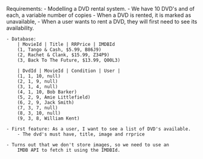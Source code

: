 Requirements:
    - Modelling a DVD rental system.
    - We have 10 DVD's and of each, a variable number of copies
    - When a DVD is rented, it is marked as unavailable,
    - When a user wants to rent a DVD, they will first need to see
        its availability.

    - Database:
        | MovieId | Title | RRPrice | IMDBId
        (1, Tango & Cash, $5.99, B86J9)
        (2, Rachet & Clank, $15.99, Z34P9)
        (3, Back To The Future, $13.99, Q00L3)
        
        | DvdId | MovieId | Condition | User |
        (1, 1, 10, null)
        (2, 1, 9, null)
        (3, 1, 4, null)
        (4, 1, 10, Bob Barker)
        (5, 2, 9, Amie Littlefield)
        (6, 2, 9, Jack Smith)
        (7, 3, 7, null)
        (8, 3, 10, null)
        (9, 3, 8, William Kent)

    - First feature: As a user, I want to see a list of DVD's available.
        - The dvd's must have, title, image and rrprice

    - Turns out that we don't store images, so we need to use an
        IMDB API to fetch it using the IMDBId.
